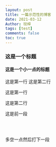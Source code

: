 ```yaml
---
layout: post
title: 一篇示范性的博客
date: 2021-03-12
Author: 玟梓
tags: [test]
comments: false
toc: true
---
```


### 这是一个标题

#### 这是一个小一点的标题

这是第一行  这是第二行

这是第一行

这是第二行


这是前一段

<br/><br/>

多空一点然后打下一段
